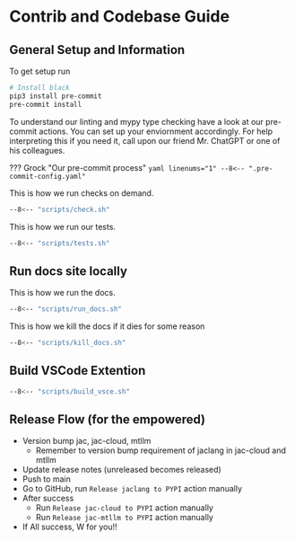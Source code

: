# Contrib and Codebase Guide

## General Setup and Information

To get setup run
```bash
# Install black
pip3 install pre-commit
pre-commit install
```

To understand our linting and mypy type checking have a look at our pre-commit actions. You can set up your enviornment accordingly. For help interpreting this if you need it, call upon our friend Mr. ChatGPT or one of his colleagues.

??? Grock "Our pre-commit process"
    ```yaml linenums="1"
    --8<-- ".pre-commit-config.yaml"
    ```

This is how we run checks on demand.

```bash
--8<-- "scripts/check.sh"
```

This is how we run our tests.

```bash
--8<-- "scripts/tests.sh"
```

## Run docs site locally

This is how we run the docs.

```bash
--8<-- "scripts/run_docs.sh"
```

This is how we kill the docs if it dies for some reason
```bash
--8<-- "scripts/kill_docs.sh"
```


## Build VSCode Extention

```bash
--8<-- "scripts/build_vsce.sh"
```


## Release Flow (for the empowered)

* Version bump jac, jac-cloud, mtllm
  * Remember to version bump requirement of jaclang in jac-cloud and mtllm
* Update release notes (unreleased becomes released)
* Push to main
* Go to GitHub, run `Release jaclang to PYPI` action manually
* After success
  * Run `Release jac-cloud to PYPI` action manually
  * Run `Release jac-mtllm to PYPI` action manually
* If All success, W for you!!